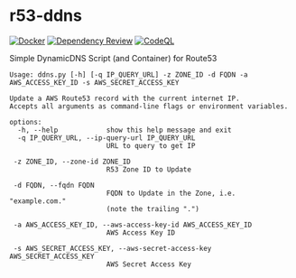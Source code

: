 # r53-ddns
[![Docker](https://github.com/eflee/r53-ddns/actions/workflows/docker-publish.yml/badge.svg)](https://github.com/eflee/r53-ddns/actions/workflows/docker-publish.yml)
[![Dependency Review](https://github.com/eflee/r53-ddns/actions/workflows/dependency-review.yml/badge.svg)](https://github.com/eflee/r53-ddns/actions/workflows/dependency-review.yml)
[![CodeQL](https://github.com/eflee/r53-ddns/actions/workflows/codeql.yml/badge.svg)](https://github.com/eflee/r53-ddns/actions/workflows/codeql.yml)

Simple DynamicDNS Script (and Container) for Route53 

```
Usage: ddns.py [-h] [-q IP_QUERY_URL] -z ZONE_ID -d FQDN -a AWS_ACCESS_KEY_ID -s AWS_SECRET_ACCESS_KEY

Update a AWS Route53 record with the current internet IP. 
Accepts all arguments as command-line flags or environment variables.

options:
  -h, --help            show this help message and exit
  -q IP_QUERY_URL, --ip-query-url IP_QUERY_URL
                        URL to query to get IP
 
 -z ZONE_ID, --zone-id ZONE_ID
                        R53 Zone ID to Update
 
 -d FQDN, --fqdn FQDN  
                        FQDN to Update in the Zone, i.e. "example.com."
                        (note the trailing ".")

 -a AWS_ACCESS_KEY_ID, --aws-access-key-id AWS_ACCESS_KEY_ID
                        AWS Access Key ID
 
 -s AWS_SECRET_ACCESS_KEY, --aws-secret-access-key AWS_SECRET_ACCESS_KEY
                        AWS Secret Access Key
```
